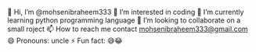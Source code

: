 👋 Hi, I’m @mohsenibraheem333
👀 I’m interested in coding
🌱 I’m currently learning python programming language 
💞️ I’m looking to collaborate on a small roject
📫 How to reach me contact mohsenibraheem333@gmail.com 
😄 Pronouns: uncle
⚡ Fun fact: 😅😂

<!---
mohsenibraheem333/mohsenibraheem333 is a ✨ special ✨ repository because its `README.md` (this file) appears on your GitHub profile.
You can click the Preview link to take a look at your changes.
--->
